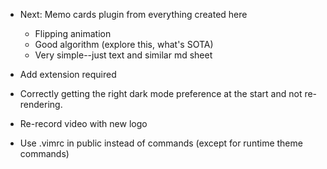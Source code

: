 

- Next: Memo cards plugin from everything created here
    - Flipping animation
    - Good algorithm (explore this, what's SOTA)
    - Very simple--just text and similar md sheet

- Add extension required

- Correctly getting the right dark mode preference at the start and not re-rendering.

- Re-record video with new logo

- Use .vimrc in public instead of commands (except for runtime theme commands)



